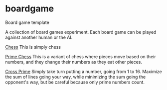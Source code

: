 # boardgame
Board game template

A collection of board games experiment. Each board game can be played against another human or the AI.

[Chess](https://jacklehamster.github.io/boardgame/public/chess/)
This is simply chess

[Prime Chess](https://jacklehamster.github.io/boardgame/public/prime-chess/)
This is a variant of chess where pieces move based on their numbers, and they change their numbers as they eat other pieces.

[Cross Prime](https://jacklehamster.github.io/boardgame/public/cross-prime/)
Simply take turn putting a number, going from 1 to 16. Maximize the sum of lines going your way, while minimizing the sum going the opponent's way, but be careful because only prime numbers count.
